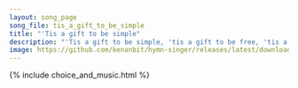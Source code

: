 ```yaml
---
layout: song_page
song_file: tis_a_gift_to_be_simple
title: "'Tis a gift to be simple"
description: "'Tis a gift to be simple, 'tis a gift to be free, 'tis a gift to come down where we ought to be. And when we find ourselves in the place just right 't... english secular 4part arrbykenan textbyother"
image: https://github.com/kenanbit/hymn-singer/releases/latest/download/tis_a_gift_to_be_simple-trad.png
---
```


{% include choice_and_music.html %}